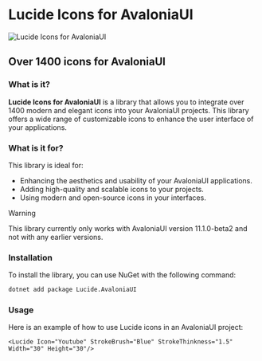 # Lucide Icons for AvaloniaUI

![Lucide Icons for AvaloniaUI](./image/Card.png)

## Over 1400 icons for AvaloniaUI

### What is it?

**Lucide Icons for AvaloniaUI** is a library that allows you to integrate over 1400 modern and elegant icons into your AvaloniaUI projects. This library offers a wide range of customizable icons to enhance the user interface of your applications.

### What is it for?

This library is ideal for:
- Enhancing the aesthetics and usability of your AvaloniaUI applications.
- Adding high-quality and scalable icons to your projects.
- Using modern and open-source icons in your interfaces.

> [!WARNING]
> This library currently only works with AvaloniaUI version 11.1.0-beta2 and not with any earlier versions.

### Installation

To install the library, you can use NuGet with the following command:

```sh
dotnet add package Lucide.AvaloniaUI
```

### Usage

Here is an example of how to use Lucide icons in an AvaloniaUI project:

```axaml
<Lucide Icon="Youtube" StrokeBrush="Blue" StrokeThinkness="1.5" Width="30" Height="30"/>
```

